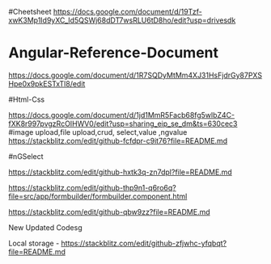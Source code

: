 #Cheetsheet
https://docs.google.com/document/d/19Tzf-xwK3Mp1Id9yXC_Id5QSWj68dDT7wsRLU6tD8ho/edit?usp=drivesdk

# Angular-Reference-Document

https://docs.google.com/document/d/1R7SQDyMtMm4XJ31HsFjdrGy87PXSHpe0x9pkESTxTl8/edit

#Html-Css

https://docs.google.com/document/d/1jd1MmR5Facb68fg5wlbZ4C-fXK8r997pvgzRcOIHWV0/edit?usp=sharing_eip_se_dm&ts=630cec3
#image upload,file upload,crud, select,value ,ngvalue
https://stackblitz.com/edit/github-fcfdpr-c9it76?file=README.md

#nGSelect

https://stackblitz.com/edit/github-hxtk3q-zn7dpl?file=README.md

https://stackblitz.com/edit/github-thp9n1-q6ro6q?file=src/app/formbuilder/formbuilder.component.html


https://stackblitz.com/edit/github-qbw9zz?file=README.md


New Updated Codesg

Local storage - https://stackblitz.com/edit/github-zfjwhc-yfqbqt?file=README.md

